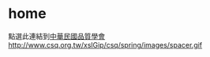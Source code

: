 # home

點選此連結到[中華民國品質學會](http://www.csq.org.tw/mp.asp)
http://www.csq.org.tw/xslGip/csq/spring/images/spacer.gif

